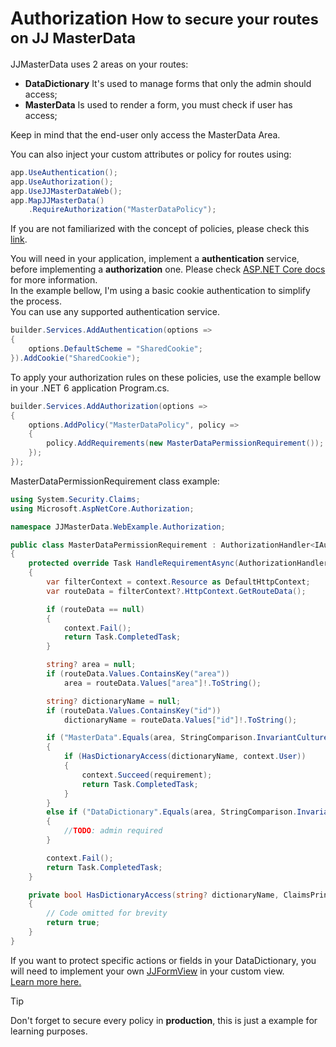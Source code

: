 <h1>
    Authorization
    <small> How to secure your routes on JJ MasterData</small>
</h1>

JJMasterData uses 2 areas on your routes:

- **DataDictionary** It's used to manage forms that only the admin should access;
- **MasterData** Is used to render a form, you must check if user has access;

Keep in mind that the end-user only access the MasterData Area.<br>

You can also inject your custom attributes or policy for routes using:

```cs
app.UseAuthentication();
app.UseAuthorization();
app.UseJJMasterDataWeb();
app.MapJJMasterData()
    .RequireAuthorization("MasterDataPolicy");
```

If you are not familiarized with the concept of policies, please check
this [link](https://learn.microsoft.com/en-us/aspnet/core/security/authorization/policies?view=aspnetcore-6.0).

You will need in your application, implement a **authentication**  service, before implementing a **authorization** one.
Please
check [ASP.NET Core docs](https://learn.microsoft.com/en-us/aspnet/core/security/authentication/?view=aspnetcore-6.0)
for more information.
<br>
In the example bellow, I'm using a basic cookie authentication to simplify the process.
<br>
You can use any supported authentication service.

```cs
builder.Services.AddAuthentication(options =>
{
    options.DefaultScheme = "SharedCookie";
}).AddCookie("SharedCookie");
```

To apply your authorization rules on these policies, use the example bellow in your .NET 6 application Program.cs.

```cs
builder.Services.AddAuthorization(options =>
{
    options.AddPolicy("MasterDataPolicy", policy =>
    {
        policy.AddRequirements(new MasterDataPermissionRequirement());
    });
});
```

MasterDataPermissionRequirement class example:

```csharp
using System.Security.Claims;
using Microsoft.AspNetCore.Authorization;

namespace JJMasterData.WebExample.Authorization;

public class MasterDataPermissionRequirement : AuthorizationHandler<IAuthorizationRequirement>, IAuthorizationRequirement
{
    protected override Task HandleRequirementAsync(AuthorizationHandlerContext context, IAuthorizationRequirement requirement)
    {
        var filterContext = context.Resource as DefaultHttpContext;
        var routeData = filterContext?.HttpContext.GetRouteData();

        if (routeData == null)
        {
            context.Fail();
            return Task.CompletedTask;
        }

        string? area = null;
        if (routeData.Values.ContainsKey("area"))
            area = routeData.Values["area"]!.ToString();

        string? dictionaryName = null;
        if (routeData.Values.ContainsKey("id"))
            dictionaryName = routeData.Values["id"]!.ToString();

        if ("MasterData".Equals(area, StringComparison.InvariantCultureIgnoreCase))
        {
            if (HasDictionaryAccess(dictionaryName, context.User))
            {
                context.Succeed(requirement);
                return Task.CompletedTask;
            }
        }
        else if ("DataDictionary".Equals(area, StringComparison.InvariantCultureIgnoreCase))
        {
            //TODO: admin required
        }

        context.Fail();
        return Task.CompletedTask;
    }

    private bool HasDictionaryAccess(string? dictionaryName, ClaimsPrincipal user)
    {
        // Code omitted for brevity
        return true;
    }
}
```

If you want to protect specific actions or fields in your DataDictionary, you will need to implement your
own [JJFormView](components/form_view.md) in your custom view.
<br>
[Learn more here.](custom_rules.md)

> [!TIP]
> Don't forget to secure every policy in **production**, this is just a example for learning purposes.

